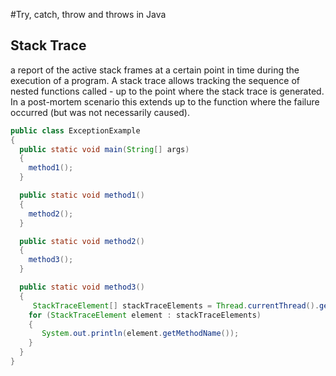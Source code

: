 #Try, catch, throw and throws in Java

## Stack Trace
a report of the active stack frames at a certain point in time during the execution of a program. 
A stack trace allows tracking the sequence of nested functions called - up to the point where the stack trace is generated.  
In a post-mortem scenario this extends up to the function where the failure occurred (but was not necessarily caused).
```java
public class ExceptionExample
{
  public static void main(String[] args)
  {
    method1();
  }

  public static void method1()
  {
    method2();
  }

  public static void method2()
  {
    method3();
  }

  public static void method3()
  {
     StackTraceElement[] stackTraceElements = Thread.currentThread().getStackTrace();
    for (StackTraceElement element : stackTraceElements)
    {
       System.out.println(element.getMethodName());
    }
  }
}
```